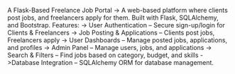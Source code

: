  A Flask-Based Freelance Job Portal
  ->  A web-based platform where clients post jobs, and freelancers apply for them. Built with Flask, SQLAlchemy, and Bootstrap.
Features:
  -> User Authentication – Secure sign-up/login for Clients & Freelancers
  -> Job Posting & Applications – Clients post jobs, Freelancers apply
  -> User Dashboards – Manage posted jobs, applications, and profiles
  -> Admin Panel – Manage users, jobs, and applications
  -> Search & Filters – Find jobs based on category, budget, and skills
  ->Database Integration – SQLAlchemy ORM for database management.
